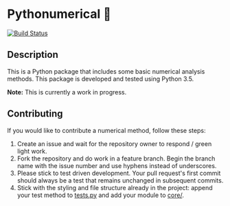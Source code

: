 # Pythonumerical :1234:

[![Build Status](https://travis-ci.org/humzashah/pythonumerical.svg?branch=master)](https://travis-ci.org/humzashah/pythonumerical)

## Description

This is a Python package that includes some basic numerical analysis methods. This package is developed and tested using Python 3.5.

**Note:** This is currently a work in progress.

## Contributing

If you would like to contribute a numerical method, follow these steps:

1. Create an issue and wait for the repository owner to respond / green light work.
2. Fork the repository and do work in a feature branch. Begin the branch name with the issue number and use hyphens instead of underscores.
3. Please stick to test driven development. Your pull request's first commit should always be a test that remains unchanged in subsequent commits.
4. Stick with the styling and file structure already in the project: append your test method to [tests.py][2] and add your module to [core/][3].

[1]: https://travis-ci.org/humzashah/pythonumerical
[2]: https://github.com/humzashah/pythonumerical/blob/master/tests.py
[3]: https://github.com/humzashah/pythonumerical/tree/master/core
